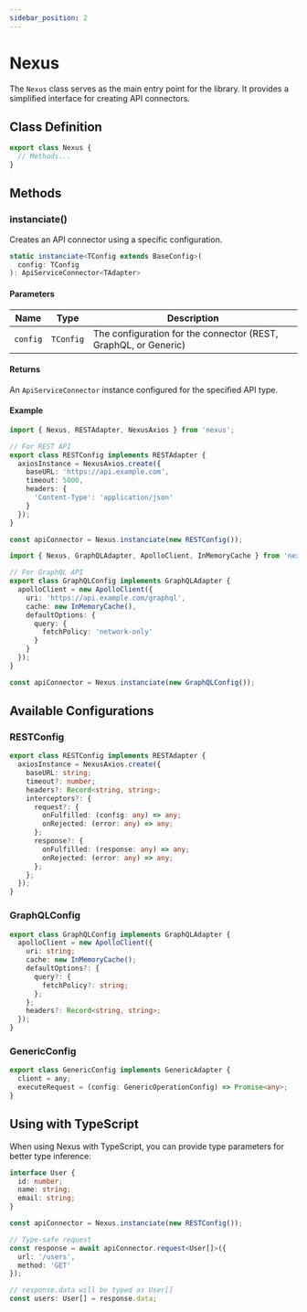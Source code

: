 ```yaml
---
sidebar_position: 2
---
```


# Nexus

The `Nexus` class serves as the main entry point for the library. It provides a simplified interface for creating API connectors.

## Class Definition

```typescript
export class Nexus {
  // Methods...
}
```

## Methods

### instanciate()

Creates an API connector using a specific configuration.

```typescript
static instanciate<TConfig extends BaseConfig>(
  config: TConfig
): ApiServiceConnector<TAdapter>
```

#### Parameters

| Name | Type | Description |
|------|------|-------------|
| `config` | `TConfig` | The configuration for the connector (REST, GraphQL, or Generic) |

#### Returns

An `ApiServiceConnector` instance configured for the specified API type.

#### Example

```typescript
import { Nexus, RESTAdapter, NexusAxios } from 'nexus';

// For REST API
export class RESTConfig implements RESTAdapter {
  axiosInstance = NexusAxios.create({
    baseURL: 'https://api.example.com',
    timeout: 5000,
    headers: {
      'Content-Type': 'application/json'
    }
  });
}

const apiConnector = Nexus.instanciate(new RESTConfig());
```

```typescript
import { Nexus, GraphQLAdapter, ApolloClient, InMemoryCache } from 'nexus';

// For GraphQL API
export class GraphQLConfig implements GraphQLAdapter {
  apolloClient = new ApolloClient({
    uri: 'https://api.example.com/graphql',
    cache: new InMemoryCache(),
    defaultOptions: {
      query: {
        fetchPolicy: 'network-only'
      }
    }
  });
}

const apiConnector = Nexus.instanciate(new GraphQLConfig());
```

## Available Configurations

### RESTConfig

```typescript
export class RESTConfig implements RESTAdapter {
  axiosInstance = NexusAxios.create({
    baseURL: string;
    timeout?: number;
    headers?: Record<string, string>;
    interceptors?: {
      request?: {
        onFulfilled: (config: any) => any;
        onRejected: (error: any) => any;
      };
      response?: {
        onFulfilled: (response: any) => any;
        onRejected: (error: any) => any;
      };
    };
  });
}
```

### GraphQLConfig

```typescript
export class GraphQLConfig implements GraphQLAdapter {
  apolloClient = new ApolloClient({
    uri: string;
    cache: new InMemoryCache();
    defaultOptions?: {
      query?: {
        fetchPolicy?: string;
      };
    };
    headers?: Record<string, string>;
  });
}
```

### GenericConfig

```typescript
export class GenericConfig implements GenericAdapter {
  client = any;
  executeRequest = (config: GenericOperationConfig) => Promise<any>;
}
```

## Using with TypeScript

When using Nexus with TypeScript, you can provide type parameters for better type inference:

```typescript
interface User {
  id: number;
  name: string;
  email: string;
}

const apiConnector = Nexus.instanciate(new RESTConfig());

// Type-safe request
const response = await apiConnector.request<User[]>({
  url: '/users',
  method: 'GET'
});

// response.data will be typed as User[]
const users: User[] = response.data;
``` 